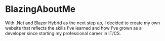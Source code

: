 # BlazingAboutMe
With .Net and Blazor Hybrid as the next step up, I decided to create my  own website that reflects the skills I've learned and how I've grown as a developer since starting my professional career in IT/CS.
